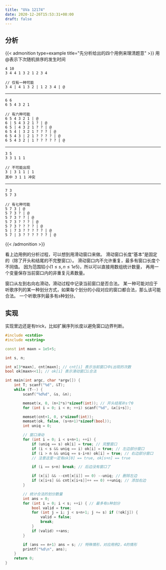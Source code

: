 ```yaml
---
title: "UVa 12174"
date: 2020-12-26T15:53:31+08:00
draft: false
---
```


## 分析

{{< admonition type=example title="先分析给出的四个用例来理清题意" >}}
用@表示下次随机排序的发生时间
```
4 10
3 4 4 1 3 2 1 2 3 4

// 仅有一种可能
3 4 | 4 1 3 2 | 1 2 3 4 | @
```
---

```
6 6
6 5 4 3 2 1

// 有六种可能
6 5 4 3 2 1 | @
6 | 5 4 3 2 1 ? | @
6 5 | 4 3 2 1 ? ? | @
6 5 4 | 3 2 1 ? ? ? | @
6 5 4 3 | 2 1 ? ? ? ? | @
6 5 4 3 2 | 1 ? ? ? ? ? | @
```

---

```
3 5
3 3 1 1 1

// 不可能出现
3 | 3 1 1 | 1
其中 3 1 1 冲突
```

---

```
7 3
5 7 3

// 有七种可能
5 7 3 | @
5 7 3 ? | @
5 7 3 ? ? | @
5 7 3 ? ? ? | @
5 7 3 ? ? ? ? | @
5 | 7 3 ? ? ? ? ? | @
5 7 | 3 ? ? ? ? ? ? | @
```
{{< /admonition >}}

看上边用例的分析过程，可以想到用滑动窗口来做。
滑动窗口长度“基本”是固定的（除了开头和结尾的不完整窗口）。
滑动窗口内不允许重复，最多有窗口长度个不同值。
因为范围较小($1 \leqslant s,n \leqslant 1e5$)，所以可以直接用数组统计数量，
再用一个变量保存当前窗口内的非重复元素数量。

窗口从左到右向右滑动，滑动过程中记录当前窗口是否合法。
某一种可能对应于听歌序列的某一种划分方式，如果每个划分的小段对应的窗口都合法，那么该可能合法。
一个听歌序列最多有$s$种划分。

## 实现

实现里边还是有trick，比如扩展序列长度以避免窗口边界判断。

```cpp
#include <cstdio>
#include <cstring>

const int maxn = 1e5+5;

int s, n;

int x[3*maxn], cnt[maxn]; // cnt[i] 表示当前窗口中i出现的次数
bool ok[maxn<<1]; // ok[i] 表示滑动窗口i合法

int main(int argc, char *argv[]) {
    int T; scanf("%d", &T);
    while (T--) {
        scanf("%d%d", &s, &n);

        memset(x, 0, (n+2*s)*sizeof(int)); // 开头结尾补s个0
        for (int i = 0; i < n; ++i) scanf("%d", &x[i+s]);

        memset(cnt+1, 0, s*sizeof(int));
        memset(ok, false, (s+n+1)*sizeof(bool));
        int uniq = 0;

        // 窗口滑动
        for (int i = 0; i < s+n+1; ++i) {
            if (uniq == s) ok[i] = true; // 完整窗口
            if (i < s && uniq == i) ok[i] = true; // 左边部分窗口
            if (i > n && uniq == s-i+n) ok[i] = true; // 右边部分窗口
            // 注意这里一定有ok[0] == true, ok[s+n] == true

            if (i == s+n) break; // 后边没有窗口了

            if (x[i] && --cnt[x[i]] == 0) --uniq; // 删除左边
            if (x[i+s] && cnt[x[i+s]]++ == 0) ++uniq; // 添加右边
        }

        // 统计合法的划分数量
        int ans = 0;
        for (int i = 0; i < s; ++i) { // 最多有s种划分
            bool valid = true;
            for (int j = i; j < s+n+1; j += s) if (!ok[j]) {
                valid = false;
                break;
            }
            if (valid) ++ans;
        }

        if (ans == n+1) ans = s; // 特殊情形，对应用例2，4的情形
        printf("%d\n", ans);
    }
    return 0;
}
```
